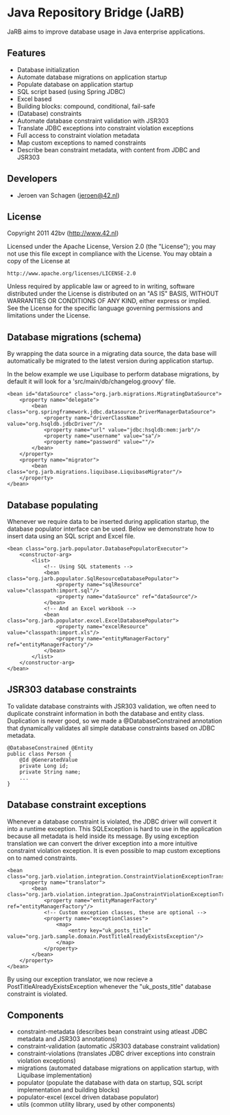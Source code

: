 Java Repository Bridge (JaRB)
=============================

JaRB aims to improve database usage in Java enterprise applications.

Features
--------
 * Database initialization
  * Automate database migrations on application startup
  * Populate database on application startup
   * SQL script based (using Spring JDBC)
   * Excel based
   * Building blocks: compound, conditional, fail-safe
 * (Database) constraints 
  * Automate database constraint validation with JSR303
  * Translate JDBC exceptions into constraint violation exceptions
   * Full access to constraint violation metadata
   * Map custom exceptions to named constraints
  * Describe bean constraint metadata, with content from JDBC and JSR303
  
Developers
----------
 * Jeroen van Schagen (jeroen@42.nl)
 
License
-------
 Copyright 2011 42bv (http://www.42.nl)

   Licensed under the Apache License, Version 2.0 (the "License");
   you may not use this file except in compliance with the License.
   You may obtain a copy of the License at

	http://www.apache.org/licenses/LICENSE-2.0

   Unless required by applicable law or agreed to in writing, software
   distributed under the License is distributed on an "AS IS" BASIS,
   WITHOUT WARRANTIES OR CONDITIONS OF ANY KIND, either express or implied.
   See the License for the specific language governing permissions and
   limitations under the License.

Database migrations (schema)
----------------------------
By wrapping the data source in a migrating data source, the data base will
automatically be migrated to the latest version during application startup.

In the below example we use Liquibase to perform database migrations, by
default it will look for a 'src/main/db/changelog.groovy' file.


	<bean id="dataSource" class="org.jarb.migrations.MigratingDataSource">
	    <property name="delegate">
			<bean class="org.springframework.jdbc.datasource.DriverManagerDataSource">
			    <property name="driverClassName" value="org.hsqldb.jdbcDriver"/>
			    <property name="url" value="jdbc:hsqldb:mem:jarb"/>
			    <property name="username" value="sa"/>
			    <property name="password" value=""/>
			</bean>
		</property>
	    <property name="migrator">
	    	<bean class="org.jarb.migrations.liquibase.LiquibaseMigrator"/>
	    </property>
	</bean>


Database populating
-------------------
Whenever we require data to be inserted during application startup, the
database populator interface can be used. Below we demonstrate how to
insert data using an SQL script and Excel file.

	<bean class="org.jarb.populator.DatabasePopulatorExecutor">
		<constructor-arg>
			<list>
				<!-- Using SQL statements -->
				<bean class="org.jarb.populator.SqlResourceDatabasePopulator">
					<property name="sqlResource" value="classpath:import.sql"/>
					<property name="dataSource" ref="dataSource"/>
				</bean>
				<!-- And an Excel workbook -->
				<bean class="org.jarb.populator.excel.ExcelDatabasePopulator">
					<property name="excelResource" value="classpath:import.xls"/>
					<property name="entityManagerFactory" ref="entityManagerFactory"/>
				</bean>
			</list>
		</constructor-arg>
	</bean>

JSR303 database constraints
---------------------------
To validate database constraints with JSR303 validation, we often need to
duplicate constraint information in both the database and entity class.
Duplication is never good, so we made a @DatabaseConstrained annotation that
dynamically validates all simple database constraints based on JDBC metadata.

	@DatabaseConstrained @Entity
	public class Person {
		@Id @GeneratedValue
		private Long id;
		private String name;
		...
	}

Database constraint exceptions
------------------------------
Whenever a database constraint is violated, the JDBC driver will convert it
into a runtime exception. This SQLException is hard to use in the application
because all metadata is held inside its message. By using exception translation
we can convert the driver exception into a more intuitive constraint violation
exception. It is even possible to map custom exceptions on to named constraints.

	<bean class="org.jarb.violation.integration.ConstraintViolationExceptionTranslatingBeanPostProcessor">
	    <property name="translator">
	        <bean class="org.jarb.violation.integration.JpaConstraintViolationExceptionTranslatorFactoryBean">
	            <property name="entityManagerFactory" ref="entityManagerFactory"/>
	            <!-- Custom exception classes, these are optional -->
	            <property name="exceptionClasses">
	                <map>
	                    <entry key="uk_posts_title" value="org.jarb.sample.domain.PostTitleAlreadyExistsException"/>
	                </map>
	            </property>
	        </bean>
	    </property>
	</bean>

By using our exception translator, we now recieve a PostTitleAlreadyExistsException
whenever the "uk_posts_title" database constraint is violated.

Components
----------
 * constraint-metadata (describes bean constraint using atleast JDBC metadata and JSR303 annotations)
 * constraint-validation (automatic JSR303 database constraint validation)
 * constraint-violations (translates JDBC driver exceptions into constrain violation exceptions)
 * migrations (automated database migrations on application startup, with Liquibase implementation)
 * populator (populate the database with data on startup, SQL script implementation and building blocks)
 * populator-excel (excel driven database populator)
 * utils (common utility library, used by other components)